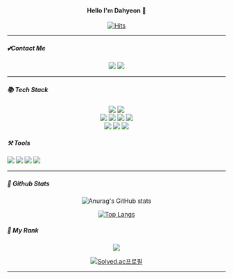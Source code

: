 
<div align = center>

#### Hello I'm Dahyeon 👋


 [![Hits](https://hits.seeyoufarm.com/api/count/incr/badge.svg?url=https%3A%2F%2Fgithub.com%2Fhyeonda02&count_bg=%23EE8181&title_bg=%23FFC2E8&icon=&icon_color=%23E7E7E7&title=%E2%99%A1+hits&edge_flat=false)](https://hits.seeyoufarm.com)
<hr>
</div>

##### 💕Contact Me
<div align = center>
<p>
<a href="https://hyeondaya.tistory.com/m/"><img src="https://img.shields.io/badge/My blog-A9BCF5?style=flat-square&logo=GitHub Sponsors&logoColor=white&link=https://hyeondaya.tistory.com/m/"/></a>
<a href="인스타그램 주소" target="_blank"><img src="https://img.shields.io/badge/Instagram-E4405F?style=flat-square&logo=Instagram&logoColor=white"/></a>
</p>

</div>
<hr>

##### 📚 Tech Stack
<div align=center>

<img src="https://img.shields.io/badge/java-007396?style=for-the-badge&logo=java&logoColor=white"> 
<img src="https://img.shields.io/badge/c++-00599C?style=for-the-badge&logo=c%2B%2B&logoColor=white">
<br>
<img src="https://img.shields.io/badge/html5-E34F26?style=for-the-badge&logo=html5&logoColor=white">
 <img src="https://img.shields.io/badge/css-1572B6?style=for-the-badge&logo=css3&logoColor=white"> 
 <img src="https://img.shields.io/badge/javascript-F7DF1E?style=for-the-badge&logo=javascript&logoColor=black"> 
 <img src="https://img.shields.io/badge/Python-3776AB?style=for-the-badge&logo=Python&logoColor=white">
 <br>
 <img src="https://img.shields.io/badge/mysql-4479A1?style=for-the-badge&logo=mysql&logoColor=white">
 <img src="https://img.shields.io/badge/node.js-339933?style=for-the-badge&logo=Node.js&logoColor=white">
  <img src="https://img.shields.io/badge/Kotlin-7F52FF?style=for-the-badge&logo=Kotlin&logoColor=white">


 </div>


##### ⚒️ Tools
<img src="https://img.shields.io/badge/IntelliJ IDEA-000000?style=for-the-badge&logo=IntelliJ IDEA&logoColor=white"> 
<img src="https://img.shields.io/badge/Eclipse IDE -2C2255?style=for-the-badge&logo=Eclipse IDE&logoColor=white"> 
 <img src="https://img.shields.io/badge/Visual Studio Code-007ACC?style=for-the-badge&logo=Visual Studio Code&logoColor=white">
  <img src="https://img.shields.io/badge/GitHub-181717?style=for-the-badge&logo=GitHub&logoColor=white">


<hr>

##### 💖 Github Stats
<div align=center>
<p>

  ![Anurag's GitHub stats](https://github-readme-stats.vercel.app/api?username=hyeonda02&show_icons=true&theme=dracula)

  [![Top Langs](https://github-readme-stats.vercel.app/api/top-langs/?username=hyeonda02&layout=compact)](https://github.com/hyeonda02/github-readme-stats)

</p>
</div>


##### 🥈 My Rank
<div align=center>
<img src="http://mazandi.herokuapp.com/api?handle=dadah&theme=warm"/>

[![Solved.ac프로필](http://mazassumnida.wtf/api/v2/generate_badge?boj=dadah)](https://solved.ac/dadah)

</div>
<hr>


